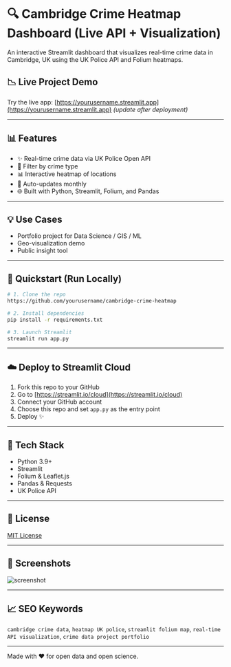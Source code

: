 # 🔍 Cambridge Crime Heatmap Dashboard (Live API + Visualization)

An interactive Streamlit dashboard that visualizes real-time crime data in Cambridge, UK using the UK Police API and Folium heatmaps.

## 📉 Live Project Demo
Try the live app: [https://yourusername.streamlit.app](https://yourusername.streamlit.app) *(update after deployment)*

---

## 📊 Features

- ✨ Real-time crime data via UK Police Open API
- 🔹 Filter by crime type
- 📊 Interactive heatmap of locations
- 🔄 Auto-updates monthly
- 🌐 Built with Python, Streamlit, Folium, and Pandas

---

## 💡 Use Cases
- Portfolio project for Data Science / GIS / ML
- Geo-visualization demo
- Public insight tool

---

## 🚀 Quickstart (Run Locally)

```bash
# 1. Clone the repo
https://github.com/yourusername/cambridge-crime-heatmap

# 2. Install dependencies
pip install -r requirements.txt

# 3. Launch Streamlit
streamlit run app.py
```

---

## ☁️ Deploy to Streamlit Cloud

1. Fork this repo to your GitHub
2. Go to [https://streamlit.io/cloud](https://streamlit.io/cloud)
3. Connect your GitHub account
4. Choose this repo and set `app.py` as the entry point
5. Deploy ✨

---

## 💮 Tech Stack
- Python 3.9+
- Streamlit
- Folium & Leaflet.js
- Pandas & Requests
- UK Police API

---

## 📄 License
[MIT License](LICENSE)

---

## 🎨 Screenshots
![screenshot](docs/preview.png)

---

## 📈 SEO Keywords
`cambridge crime data`, `heatmap UK police`, `streamlit folium map`, `real-time API visualization`, `crime data project portfolio`

---

Made with ❤️ for open data and open science.
